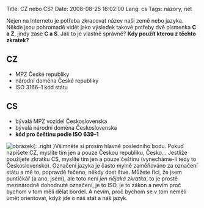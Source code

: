 Title: CZ nebo CS?
Date: 2008-08-25 16:02:00
Lang: cs
Tags: názory, net

Nejen na Internetu je potřeba zkracovat název naší země nebo jazyka. Někde jsou pohromadě vidět jako výsledek takové potřeby dvě písmenka **C a Z**, jindy zase **C a S**. Jak to je vlastně správně? **Kdy použít kterou z těchto zkratek?**

## CZ

-   MPZ České republiky
-   národní doména České republiky
-   ISO 3166–1 kód státu

## CS

-   bývalá MPZ vozidel Československa
-   bývalá národní doména Československa
-   **kód pro češtinu podle ISO 639–1**

![obrázek]({static}/images/65.jpg){: .right }Všimněte si prosím hlavně posledního bodu. Pokud napíšete CZ, myslíte tím jen a pouze Českou republiku, Česko… Jestliže použijete zkratku CS, myslíte tím jen a pouze češtinu (vynecháme-li tedy to Československo). Označení jazyka je často mylně zaměňováno za označení státu a mě to, popravdě řečeno, někdy dost štve. Můžete říci, že jsem puntičkář (a ano, jsem), ale toto není *jen nějaká zkratka*, to je prostě mezinárodně dohodnuté označení, je to ISO, je to zákon a nevím proč bychom v tom měli dělat bordel. A nevím, proč bychom se v tom neměli umět orientovat, když jde o náš stát a náš jazyk.

